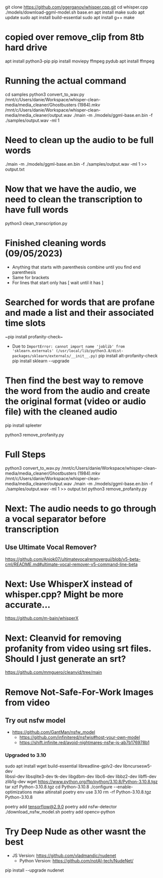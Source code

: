 git clone https://github.com/ggerganov/whisper.cpp.git
cd whisper.cpp
./models/download-ggml-model.sh base.en
apt install make
sudo apt update
sudo apt install build-essential
sudo apt install g++
make

# copied over remove_clip from 8tb hard drive

apt install python3-pip
pip install moviepy ffmpeg pydub
apt install ffmpeg

# Running the actual command

cd samples
python3 convert_to_wav.py
/mnt/c/Users/danie/Workspace/whisper-clean-media/media_cleaner/Ghostbusters (1984).mkv
/mnt/c/Users/danie/Workspace/whisper-clean-media/media_cleaner/output.wav
./main -m ./models/ggml-base.en.bin -f ./samples/output.wav -ml 1

# Need to clean up the audio to be full words
./main -m ./models/ggml-base.en.bin -f ./samples/output.wav -ml 1 >> output.txt

# Now that we have the audio, we need to clean the transcription to have full words

python3 clean_transcription.py

# Finished cleaning words (09/05/2023)
- Anything that starts with parenthesis combine until you find end parenthesis
- Same for brackets
- For lines that start only has [ wait until it has ]

# Searched for words that are profane and made a list and their associated time slots

~pip install profanity-check~
- Due to `ImportError: cannot import name 'joblib' from 'sklearn.externals' (/usr/local/lib/python3.8/dist-packages/sklearn/externals/__init__.py)`
pip install alt-profanity-check
pip install sklearn --upgrade


# Then find the best way to remove the word from the audio and create the original format (video or audio file) with the cleaned audio

pip install spleeter

python3 remove_profanity.py


# Full Steps
python3 convert_to_wav.py
/mnt/c/Users/danie/Workspace/whisper-clean-media/media_cleaner/Ghostbusters (1984).mkv
/mnt/c/Users/danie/Workspace/whisper-clean-media/media_cleaner/output.wav
./main -m ./models/ggml-base.en.bin -f ./samples/output.wav -ml 1 >> output.txt
python3 remove_profanity.py

# Next: The audio needs to go through a vocal separator before transcription
## Use Ultimate Vocal Remover?
https://github.com/Anjok07/ultimatevocalremovergui/blob/v5-beta-cml/README.md#ultimate-vocal-remover-v5-command-line-beta


# Next: Use WhisperX instead of whisper.cpp? Might be more accurate...
https://github.com/m-bain/whisperX



# Next: Cleanvid for removing profanity from video using srt files. Should I just generate an srt?
https://github.com/mmguero/cleanvid/tree/main

# Remove Not-Safe-For-Work Images from video

## Try out nsfw model
- https://github.com/GantMan/nsfw_model
  - https://github.com/infinitered/nsfwjs#host-your-own-model
  - https://shift.infinite.red/avoid-nightmares-nsfw-js-ab7b176978b1

### Upgraded to 3.10
sudo apt install wget build-essential libreadline-gplv2-dev libncursesw5-dev \
     libssl-dev libsqlite3-dev tk-dev libgdbm-dev libc6-dev libbz2-dev libffi-dev zlib1g-dev
wget https://www.python.org/ftp/python/3.10.8/Python-3.10.8.tgz 
tar xzf Python-3.10.8.tgz 
cd Python-3.10.8 
./configure --enable-optimizations 
make altinstall 
poetry env use 3.10
rm -rf Python-3.10.8.tgz Python-3.10.8

poetry add tensorflow@2.9.0
poetry add nsfw-detector
./download_nsfw_model.sh
poetry add opencv-python

# Try Deep Nude as other wasnt the best
- JS Version: https://github.com/vladmandic/nudenet
  - Python Version: https://github.com/notAI-tech/NudeNet/

pip install --upgrade nudenet